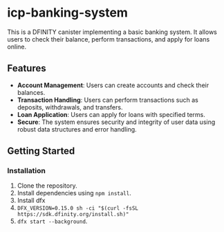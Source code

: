 # icp-banking-system

This is a DFINITY canister implementing a basic banking system. It allows users to check their balance, perform transactions, and apply for loans online.

## Features

- **Account Management**: Users can create accounts and check their balances.
- **Transaction Handling**: Users can perform transactions such as deposits, withdrawals, and transfers.
- **Loan Application**: Users can apply for loans with specified terms.
- **Secure**: The system ensures security and integrity of user data using robust data structures and error handling.

## Getting Started

### Installation

1. Clone the repository.
2. Install dependencies using ```npm install```.
3. Install dfx
4. ```DFX_VERSION=0.15.0 sh -ci "$(curl -fsSL https://sdk.dfinity.org/install.sh)"```
5. ```dfx start --background```.


